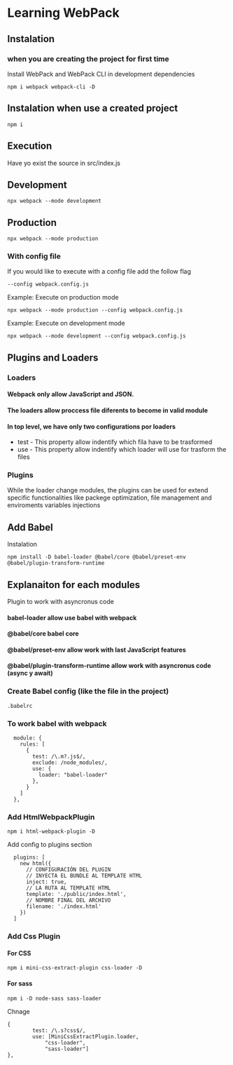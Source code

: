 # Learning WebPack 

## Instalation
### when you are creating the project for first time
Install WebPack and WebPack CLI in development dependencies
```
npm i webpack webpack-cli -D
```

## Instalation when use a created project
```
npm i
```

## Execution
Have yo exist the source in src/index.js
## Development
```
npx webpack --mode development
```

## Production
```
npx webpack --mode production
```

### With config file
If you would like to execute with a config file add the follow flag
```
--config webpack.config.js
```
Example: Execute on production mode
```
npx webpack --mode production --config webpack.config.js 
```
Example: Execute on development mode
```
npx webpack --mode development --config webpack.config.js 
```

## Plugins and Loaders
### Loaders
#### Webpack only allow JavaScript and JSON.
#### The loaders allow proccess file diferents to become in valid module
#### In top level, we have only two configurations por loaders
* test - This property allow indentify which fila have to be trasformed
* use - This property allow indentify which loader will use for trasform the files

### Plugins
While the loader change modules, the plugins can be used for extend specific functionalities like packege optimization, file management and enviroments variables injections

## Add Babel
Instalation
```
npm install -D babel-loader @babel/core @babel/preset-env @babel/plugin-transform-runtime
```
## Explanaiton for each modules

Plugin to work with asyncronus code
#### babel-loader allow use babel with webpack
#### @babel/core babel core
#### @babel/preset-env allow work with last JavaScript features
#### @babel/plugin-transform-runtime allow work with asyncronus code (async y await)

### Create Babel config (like the file in the project)
```
.babelrc
```
### To work babel with webpack
```
  module: {
    rules: [
      {
        test: /\.m?.js$/,
        exclude: /node_modules/,
        use: {
          loader: "babel-loader"
        },
      }
    ]
  },
```
### Add HtmlWebpackPlugin

```
npm i html-webpack-plugin -D
```
Add config to plugins section
```
  plugins: [
    new html({
      // CONFIGURACIÓN DEL PLUGIN
      // INYECTA EL BUNDLE AL TEMPLATE HTML
      inject: true,
      // LA RUTA AL TEMPLATE HTML
      template: './public/index.html',
      // NOMBRE FINAL DEL ARCHIVO
      filename: './index.html'
    })
  ]
  ```
  ### Add Css Plugin

#### For CSS
```
npm i mini-css-extract-plugin css-loader -D
```

#### For sass
```
npm i -D node-sass sass-loader
```
Chnage 
```
{
        test: /\.s?css$/,
        use: [MiniCssExtractPlugin.loader,
            "css-loader",
            "sass-loader"]
},
```

